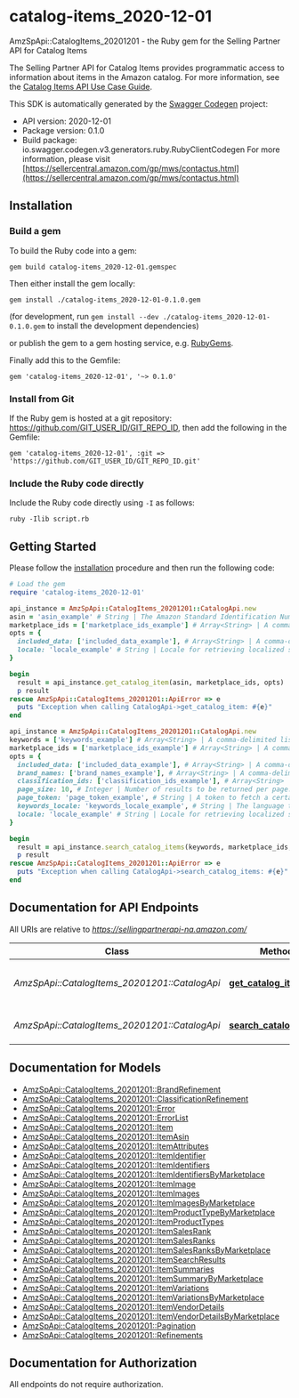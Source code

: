 # catalog-items_2020-12-01

AmzSpApi::CatalogItems_20201201 - the Ruby gem for the Selling Partner API for Catalog Items

The Selling Partner API for Catalog Items provides programmatic access to information about items in the Amazon catalog.  For more information, see the [Catalog Items API Use Case Guide](doc:catalog-items-api-v2020-12-01-use-case-guide).

This SDK is automatically generated by the [Swagger Codegen](https://github.com/swagger-api/swagger-codegen) project:

- API version: 2020-12-01
- Package version: 0.1.0
- Build package: io.swagger.codegen.v3.generators.ruby.RubyClientCodegen
For more information, please visit [https://sellercentral.amazon.com/gp/mws/contactus.html](https://sellercentral.amazon.com/gp/mws/contactus.html)

## Installation

### Build a gem

To build the Ruby code into a gem:

```shell
gem build catalog-items_2020-12-01.gemspec
```

Then either install the gem locally:

```shell
gem install ./catalog-items_2020-12-01-0.1.0.gem
```
(for development, run `gem install --dev ./catalog-items_2020-12-01-0.1.0.gem` to install the development dependencies)

or publish the gem to a gem hosting service, e.g. [RubyGems](https://rubygems.org/).

Finally add this to the Gemfile:

    gem 'catalog-items_2020-12-01', '~> 0.1.0'

### Install from Git

If the Ruby gem is hosted at a git repository: https://github.com/GIT_USER_ID/GIT_REPO_ID, then add the following in the Gemfile:

    gem 'catalog-items_2020-12-01', :git => 'https://github.com/GIT_USER_ID/GIT_REPO_ID.git'

### Include the Ruby code directly

Include the Ruby code directly using `-I` as follows:

```shell
ruby -Ilib script.rb
```

## Getting Started

Please follow the [installation](#installation) procedure and then run the following code:
```ruby
# Load the gem
require 'catalog-items_2020-12-01'

api_instance = AmzSpApi::CatalogItems_20201201::CatalogApi.new
asin = 'asin_example' # String | The Amazon Standard Identification Number (ASIN) of the item.
marketplace_ids = ['marketplace_ids_example'] # Array<String> | A comma-delimited list of Amazon marketplace identifiers. Data sets in the response contain data only for the specified marketplaces.
opts = { 
  included_data: ['included_data_example'], # Array<String> | A comma-delimited list of data sets to include in the response. Default: summaries.
  locale: 'locale_example' # String | Locale for retrieving localized summaries. Defaults to the primary locale of the marketplace.
}

begin
  result = api_instance.get_catalog_item(asin, marketplace_ids, opts)
  p result
rescue AmzSpApi::CatalogItems_20201201::ApiError => e
  puts "Exception when calling CatalogApi->get_catalog_item: #{e}"
end

api_instance = AmzSpApi::CatalogItems_20201201::CatalogApi.new
keywords = ['keywords_example'] # Array<String> | A comma-delimited list of words or item identifiers to search the Amazon catalog for.
marketplace_ids = ['marketplace_ids_example'] # Array<String> | A comma-delimited list of Amazon marketplace identifiers for the request.
opts = { 
  included_data: ['included_data_example'], # Array<String> | A comma-delimited list of data sets to include in the response. Default: summaries.
  brand_names: ['brand_names_example'], # Array<String> | A comma-delimited list of brand names to limit the search to.
  classification_ids: ['classification_ids_example'], # Array<String> | A comma-delimited list of classification identifiers to limit the search to.
  page_size: 10, # Integer | Number of results to be returned per page.
  page_token: 'page_token_example', # String | A token to fetch a certain page when there are multiple pages worth of results.
  keywords_locale: 'keywords_locale_example', # String | The language the keywords are provided in. Defaults to the primary locale of the marketplace.
  locale: 'locale_example' # String | Locale for retrieving localized summaries. Defaults to the primary locale of the marketplace.
}

begin
  result = api_instance.search_catalog_items(keywords, marketplace_ids, opts)
  p result
rescue AmzSpApi::CatalogItems_20201201::ApiError => e
  puts "Exception when calling CatalogApi->search_catalog_items: #{e}"
end
```

## Documentation for API Endpoints

All URIs are relative to *https://sellingpartnerapi-na.amazon.com/*

Class | Method | HTTP request | Description
------------ | ------------- | ------------- | -------------
*AmzSpApi::CatalogItems_20201201::CatalogApi* | [**get_catalog_item**](docs/CatalogApi.md#get_catalog_item) | **GET** /catalog/2020-12-01/items/{asin} | 
*AmzSpApi::CatalogItems_20201201::CatalogApi* | [**search_catalog_items**](docs/CatalogApi.md#search_catalog_items) | **GET** /catalog/2020-12-01/items | 

## Documentation for Models

 - [AmzSpApi::CatalogItems_20201201::BrandRefinement](docs/BrandRefinement.md)
 - [AmzSpApi::CatalogItems_20201201::ClassificationRefinement](docs/ClassificationRefinement.md)
 - [AmzSpApi::CatalogItems_20201201::Error](docs/Error.md)
 - [AmzSpApi::CatalogItems_20201201::ErrorList](docs/ErrorList.md)
 - [AmzSpApi::CatalogItems_20201201::Item](docs/Item.md)
 - [AmzSpApi::CatalogItems_20201201::ItemAsin](docs/ItemAsin.md)
 - [AmzSpApi::CatalogItems_20201201::ItemAttributes](docs/ItemAttributes.md)
 - [AmzSpApi::CatalogItems_20201201::ItemIdentifier](docs/ItemIdentifier.md)
 - [AmzSpApi::CatalogItems_20201201::ItemIdentifiers](docs/ItemIdentifiers.md)
 - [AmzSpApi::CatalogItems_20201201::ItemIdentifiersByMarketplace](docs/ItemIdentifiersByMarketplace.md)
 - [AmzSpApi::CatalogItems_20201201::ItemImage](docs/ItemImage.md)
 - [AmzSpApi::CatalogItems_20201201::ItemImages](docs/ItemImages.md)
 - [AmzSpApi::CatalogItems_20201201::ItemImagesByMarketplace](docs/ItemImagesByMarketplace.md)
 - [AmzSpApi::CatalogItems_20201201::ItemProductTypeByMarketplace](docs/ItemProductTypeByMarketplace.md)
 - [AmzSpApi::CatalogItems_20201201::ItemProductTypes](docs/ItemProductTypes.md)
 - [AmzSpApi::CatalogItems_20201201::ItemSalesRank](docs/ItemSalesRank.md)
 - [AmzSpApi::CatalogItems_20201201::ItemSalesRanks](docs/ItemSalesRanks.md)
 - [AmzSpApi::CatalogItems_20201201::ItemSalesRanksByMarketplace](docs/ItemSalesRanksByMarketplace.md)
 - [AmzSpApi::CatalogItems_20201201::ItemSearchResults](docs/ItemSearchResults.md)
 - [AmzSpApi::CatalogItems_20201201::ItemSummaries](docs/ItemSummaries.md)
 - [AmzSpApi::CatalogItems_20201201::ItemSummaryByMarketplace](docs/ItemSummaryByMarketplace.md)
 - [AmzSpApi::CatalogItems_20201201::ItemVariations](docs/ItemVariations.md)
 - [AmzSpApi::CatalogItems_20201201::ItemVariationsByMarketplace](docs/ItemVariationsByMarketplace.md)
 - [AmzSpApi::CatalogItems_20201201::ItemVendorDetails](docs/ItemVendorDetails.md)
 - [AmzSpApi::CatalogItems_20201201::ItemVendorDetailsByMarketplace](docs/ItemVendorDetailsByMarketplace.md)
 - [AmzSpApi::CatalogItems_20201201::Pagination](docs/Pagination.md)
 - [AmzSpApi::CatalogItems_20201201::Refinements](docs/Refinements.md)

## Documentation for Authorization

 All endpoints do not require authorization.

